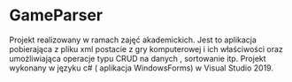 # GameParser
Projekt realizowany w ramach zajęć akademickich. Jest to aplikacja pobierająca z pliku xml postacie z gry komputerowej i ich właściwości oraz umożliwiająca operacje 
typu CRUD na danych , sortowanie itp.
Projekt wykonany w języku c# ( aplikacja WindowsForms) w Visual Studio 2019.
